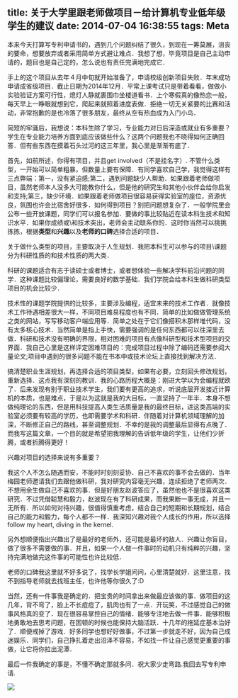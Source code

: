 title: 关于大学里跟老师做项目－给计算机专业低年级学生的建议
date: 2014-07-04 16:38:55
tags: Meta
---
本来今天打算写专利申请书的，遇到几个问题纠结了很久，到现在一筹莫展，沮丧的要命，想要放弃或者采用简单方式避让难点．我想了想，毕竟项目是自己主动申请的，题目也是自己定的，怎么说也有责任完满地完成它．

<!--more-->

手上的这个项目从去年４月中旬就开始准备了，申请校级创新项目失败．年末成功申请成省级项目．截止日期为2014年12月．平常上课考试只是带着看看，做做小实验验证方案可行性，熄灯人静就裹围巾坐楼道看书．上个寒假真的像热恋一般，每天早上一睁眼就想到它，爬起来就照着进度表做．拒绝一切无关紧要的比赛和活动，非常抱歉的是也冷落了很多朋友，最终从空有热血成为入门小鸟．

简短的牢骚后，我想说：本科生除了学习，专业能力对日后深造或就业有多重要？学生在专业能力培养方面到底应该做些什么？这两个问题我也不晓得如何正确回答．但有些东西在摸着石头过河的这三年里，我心里是渐渐有底了．

首先，如前所述，你得有项目，并且get involved（不是挂名字）. 不管什么类型，一开始可以简单粗暴，但数量上要有保障．有同学喜欢自己学，我觉得这样有三点弊端：第一，没有紧迫感;第二，遇到问题缺少人帮助．如果跟着老师做项目，虽然老师本人没多大可能教你什么，但是他的研究生和其他小伙伴会给你启发和支持;第三，缺少环境．如果跟着老师做项目很容易获得实验室的座位，资源优良，氛围也许会比宿舍好很多．如何得到项目？别把问题想复杂了．一般学院里会公布一些开放课题，同学们可以报名参加．要做的事比较贴近在读本科生技术和知识水平．如果你成绩或\和技术突出，老师会主动联系你的．这时你当然可以挑挑拣拣，根据**类型**和**兴趣**以及**老师的口碑**选择合适的项目．

关于做什么类型的项目，主要取决于人生规划．我把本科生可以参与的项目\课题分为科研性质的和技术性质的两大类．

科研的课题适合有志于读硕士或者博士，或者想体验一些解决学科前沿问题的同学．这种课题比较偏理论，需要良好的数学基础．我们学院会给本科生做科研类型项目的机会比较少．

技术性的课题学院提供的比较多，主要涉及编程，适宜未来的技术工作者．就像技术工作待遇相差很大一样，不同项目难易程度也有不同．简单的比如做做管理系统之类的网站，写写移动客户端应用等．简单之处在于它们像搭积木那样堆代码，没有太多核心技术．当然简单是指上手快，需要强调的是任何东西都可以往深里去做．科研和技术没有明确的界限，相对困难的项目有点像科研型和技术型项目的交界面．我自己心里是这样评定困难项目的：完成项目过程中除了编码还需要参阅大量论文;项目中遇到的很多问题不能在书本中或技术论坛上直接找到解决方法．

搞清楚职业生涯规划，再选择合适的项目类型，如果有必要，立刻回头修改规划，重新选择．这点我有深刻的教训．我的心路历程大概是：刚进大学以为会编程就欧了．后来发现有别于职业技术学生，我们要有更高的追求，听说底层开发接近计算机的本质，也是难点，于是以为这就是我的大目标，一直坚持了一年半．本身不想做纯理论的东西，但是用科技提高人类生活质量是我的最终目标，进这类高端的实验室必须要有较高的学历，也即需要学术和科研．伴随着对计算机领域理解的加深，不断修正自己的路线，甚至调整规划．不幸的是我的调整最后显得有点晚了．而我写这篇文章，一个目的就是希望把我理解的告诉低年级的学生，让他们少折腾，或者折腾得更好！

兴趣对项目的选择来说有多重要？

我这个人不怎么随遇而安，不能时时刻刻妥协．自己不喜欢的事不会去做的．当年梅园老师邀请我们去跟他做科研，我对研究内容毫无兴趣，连续拒绝了老师两次．不想用余生做自己不喜欢的事．但是好朋友赵波答应了，虽然他也不是很喜欢这类研究．不过凭借聪慧和毅力，赵波现在有了科研成果，而我果断一事无成，并且一无所有．所以如何对待兴趣，很值得慎重考虑，结合自己的短期和长期规划，结合自己的能力和毅力，每个人都不一样．我深知兴趣对我个人成长的作用，所以选择follow my heart, diving in the kernel.

另外想顺便指出兴趣出了是最好的老师外，还可能是最坏的敌人．兴趣让你盲目，做了很多不需要做的事．并且，如果一个人做一件事时的动机只有纯粹的兴趣，坚持完满地做完这件事的可能性也许比较低．

老师的口碑我这里就不好多说了，找学长学姐问问，心里清楚就好．这里注意，找不到指导老师就去找班主任，也许他等你很久了:D

当然，还有一件事我是确定的．把宝贵的时间拿出来做最应该做的事．做项目的这几年，背不弯了，脸上不长痘痘了，肌肉也有了一点．开玩笑，不过感觉自己的做事风格真的变了．现在很容易掌控自己的情绪．能够专注地去做一件事．能够积极地勇敢地去思考问题，在困顿的时候也能保持大脑活跃．十几年的拖延症基本治好了．顺便戒掉了游戏．好多同学也想好好做事，不过第一步就走不好，因为自己成迷娱乐．同学们，自己挣扎着走出沼泽不容易，不如找一件让自己感觉更重要的事做，让它将你拉出泥潭．

最后一件我确定的事是，不懂不确定那就多问．祝大家少走弯路.我回去写专利申请.

![ ](/img/note2.jpg)